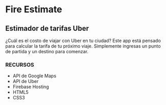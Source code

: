 # Fire Estimate

## Estimador de tarifas Uber

¿Cuál es el costo de viajar con Uber en tu ciudad? Este app está pensado para calcular la tarifa de tu próximo viaje. Simplemente ingresas un punto de partida y un destino para comenzar.

### RECURSOS

* API de Google Maps
* API de Uber
* Firebase Hosting
* HTML5
* CSS3
